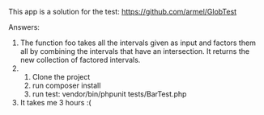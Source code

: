 This app is a solution for the test: https://github.com/armel/GlobTest

Answers:

1. The function foo takes all the intervals given as input and factors them all by combining the intervals that have an intersection.
   It returns the new collection of factored intervals.
2. 
   1. Clone the project
   2. run composer install
   3. run test: vendor/bin/phpunit tests/BarTest.php
3. It takes me 3 hours :(